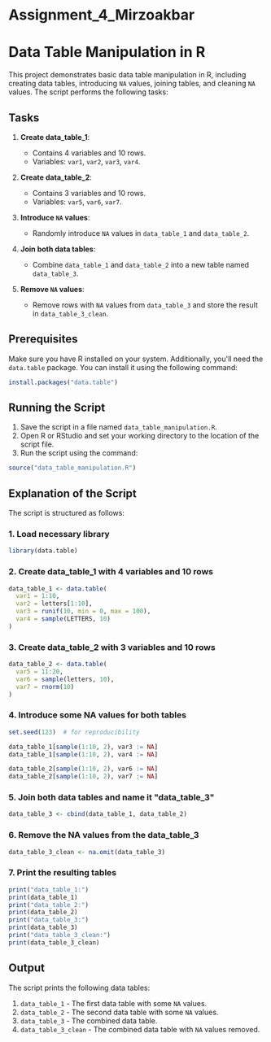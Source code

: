 # Assignment_4_Mirzoakbar



# Data Table Manipulation in R

This project demonstrates basic data table manipulation in R, including creating data tables, introducing `NA` values, joining tables, and cleaning `NA` values. The script performs the following tasks:

## Tasks

1. **Create data_table_1**:
   - Contains 4 variables and 10 rows.
   - Variables: `var1`, `var2`, `var3`, `var4`.

2. **Create data_table_2**:
   - Contains 3 variables and 10 rows.
   - Variables: `var5`, `var6`, `var7`.

3. **Introduce `NA` values**:
   - Randomly introduce `NA` values in `data_table_1` and `data_table_2`.

4. **Join both data tables**:
   - Combine `data_table_1` and `data_table_2` into a new table named `data_table_3`.

5. **Remove `NA` values**:
   - Remove rows with `NA` values from `data_table_3` and store the result in `data_table_3_clean`.

## Prerequisites

Make sure you have R installed on your system. Additionally, you'll need the `data.table` package. You can install it using the following command:

```R
install.packages("data.table")
```

## Running the Script

1. Save the script in a file named `data_table_manipulation.R`.
2. Open R or RStudio and set your working directory to the location of the script file.
3. Run the script using the command:

```R
source("data_table_manipulation.R")
```

## Explanation of the Script

The script is structured as follows:

### 1. Load necessary library

```R
library(data.table)
```

### 2. Create data_table_1 with 4 variables and 10 rows

```R
data_table_1 <- data.table(
  var1 = 1:10,
  var2 = letters[1:10],
  var3 = runif(10, min = 0, max = 100),
  var4 = sample(LETTERS, 10)
)
```

### 3. Create data_table_2 with 3 variables and 10 rows

```R
data_table_2 <- data.table(
  var5 = 11:20,
  var6 = sample(letters, 10),
  var7 = rnorm(10)
)
```

### 4. Introduce some NA values for both tables

```R
set.seed(123)  # for reproducibility

data_table_1[sample(1:10, 2), var3 := NA]
data_table_1[sample(1:10, 2), var4 := NA]

data_table_2[sample(1:10, 2), var6 := NA]
data_table_2[sample(1:10, 2), var7 := NA]
```

### 5. Join both data tables and name it "data_table_3"

```R
data_table_3 <- cbind(data_table_1, data_table_2)
```

### 6. Remove the NA values from the data_table_3

```R
data_table_3_clean <- na.omit(data_table_3)
```

### 7. Print the resulting tables

```R
print("data_table_1:")
print(data_table_1)
print("data_table_2:")
print(data_table_2)
print("data_table_3:")
print(data_table_3)
print("data_table_3_clean:")
print(data_table_3_clean)
```

## Output

The script prints the following data tables:

1. `data_table_1` - The first data table with some `NA` values.
2. `data_table_2` - The second data table with some `NA` values.
3. `data_table_3` - The combined data table.
4. `data_table_3_clean` - The combined data table with `NA` values removed.

